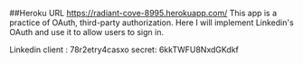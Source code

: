 ##Heroku URL
https://radiant-cove-8995.herokuapp.com/
This app is a practice of OAuth, third-party authorization. Here I will implement Linkedin's OAuth and use it to allow users to sign in.

Linkedin
client : 78r2etry4casxo
secret: 6kkTWFU8NxdGKdkf
